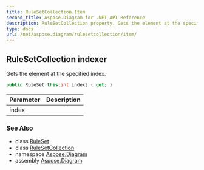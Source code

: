 ```yaml
---
title: RuleSetCollection.Item
second_title: Aspose.Diagram for .NET API Reference
description: RuleSetCollection property. Gets the element at the specified index
type: docs
url: /net/aspose.diagram/rulesetcollection/item/
---
```

## RuleSetCollection indexer

Gets the element at the specified index.

```csharp
public RuleSet this[int index] { get; }
```

| Parameter | Description |
| --- | --- |
| index |  |

### See Also

* class [RuleSet](../../ruleset/)
* class [RuleSetCollection](../)
* namespace [Aspose.Diagram](../../rulesetcollection/)
* assembly [Aspose.Diagram](../../../)



